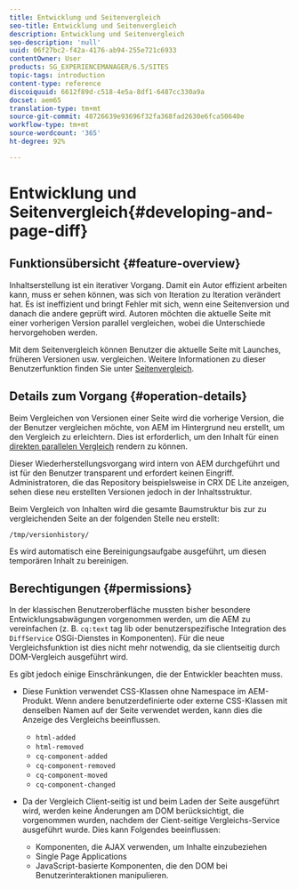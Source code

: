 ```yaml
---
title: Entwicklung und Seitenvergleich
seo-title: Entwicklung und Seitenvergleich
description: Entwicklung und Seitenvergleich
seo-description: 'null'
uuid: 06f27bc2-f42a-4176-ab94-255e721c6933
contentOwner: User
products: SG_EXPERIENCEMANAGER/6.5/SITES
topic-tags: introduction
content-type: reference
discoiquuid: 6612f89d-c518-4e5a-8df1-6487cc330a9a
docset: aem65
translation-type: tm+mt
source-git-commit: 48726639e93696f32fa368fad2630e6fca50640e
workflow-type: tm+mt
source-wordcount: '365'
ht-degree: 92%

---
```



# Entwicklung und Seitenvergleich{#developing-and-page-diff}

## Funktionsübersicht {#feature-overview}

Inhaltserstellung ist ein iterativer Vorgang. Damit ein Autor effizient arbeiten kann, muss er sehen können, was sich von Iteration zu Iteration verändert hat. Es ist ineffizient und bringt Fehler mit sich, wenn eine Seitenversion und danach die andere geprüft wird. Autoren möchten die aktuelle Seite mit einer vorherigen Version parallel vergleichen, wobei die Unterschiede hervorgehoben werden.

Mit dem Seitenvergleich können Benutzer die aktuelle Seite mit Launches, früheren Versionen usw. vergleichen. Weitere Informationen zu dieser Benutzerfunktion finden Sie unter [Seitenvergleich](/help/sites-authoring/page-diff.md).

## Details zum Vorgang {#operation-details}

Beim Vergleichen von Versionen einer Seite wird die vorherige Version, die der Benutzer vergleichen möchte, von AEM im Hintergrund neu erstellt, um den Vergleich zu erleichtern. Dies ist erforderlich, um den Inhalt für einen [direkten parallelen Vergleich](/help/sites-developing/pagediff.md#operation-details) rendern zu können.

Dieser Wiederherstellungsvorgang wird intern von AEM durchgeführt und ist für den Benutzer transparent und erfordert keinen Eingriff. Administratoren, die das Repository beispielsweise in CRX DE Lite anzeigen, sehen diese neu erstellten Versionen jedoch in der Inhaltsstruktur.

Beim Vergleich von Inhalten wird die gesamte Baumstruktur bis zur zu vergleichenden Seite an der folgenden Stelle neu erstellt:

`/tmp/versionhistory/`

Es wird automatisch eine Bereinigungsaufgabe ausgeführt, um diesen temporären Inhalt zu bereinigen.

## Berechtigungen {#permissions}

In der klassischen Benutzeroberfläche mussten bisher besondere Entwicklungsabwägungen vorgenommen werden, um die AEM zu vereinfachen (z. B. `cq:text` tag lib oder benutzerspezifische Integration des `DiffService` OSGi-Dienstes in Komponenten). Für die neue Vergleichsfunktion ist dies nicht mehr notwendig, da sie clientseitig durch DOM-Vergleich ausgeführt wird.

Es gibt jedoch einige Einschränkungen, die der Entwickler beachten muss.

* Diese Funktion verwendet CSS-Klassen ohne Namespace im AEM-Produkt. Wenn andere benutzerdefinierte oder externe CSS-Klassen mit denselben Namen auf der Seite verwendet werden, kann dies die Anzeige des Vergleichs beeinflussen.

   * `html-added`
   * `html-removed`
   * `cq-component-added`
   * `cq-component-removed`
   * `cq-component-moved`
   * `cq-component-changed`

* Da der Vergleich Client-seitig ist und beim Laden der Seite ausgeführt wird, werden keine Änderungen am DOM berücksichtigt, die vorgenommen wurden, nachdem der Cient-seitige Vergleichs-Service ausgeführt wurde. Dies kann Folgendes beeinflussen:

   * Komponenten, die AJAX verwenden, um Inhalte einzubeziehen
   * Single Page Applications
   * JavaScript-basierte Komponenten, die den DOM bei Benutzerinteraktionen manipulieren.

